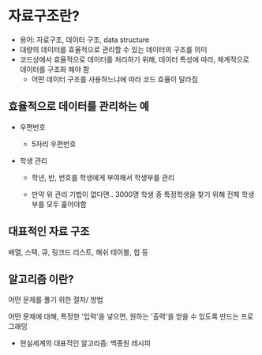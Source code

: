 # 자료구조란?

- 용어: 자료구조, 데이터 구조, data structure
- 대량의 데이터를 효율적으로 관리할 수 있는 데이터의 구조를 의미
- 코드상에서 효율적으로 데이터를 처리하기 위해, 데이터 특성에 따라, 체계적으로 데이터를 구조화 해야 함
  - 어떤 데이터 구조를 사용하느냐에 따라 코드 효율이 달라짐



## 효율적으로 데이터를 관리하는 예

- 우편번호

  - 5자리 우편번호

- 학생 관리

  - 학년, 반, 번호를 학생에게 부여해서 학생부를 관리

  - 만약 위 관리 기법이 없다면.. 3000명 학생 중 특정학생을 찾기 위해 전체 학생부를 모두 훑어야함

    

## 대표적인 자료 구조

배열, 스택, 큐, 링크드 리스트, 해쉬 테이블, 힙 등



## 알고리즘 이란?

어떤 문제를 풀기 위한 절차/ 방법

어떤 문제에 대해, 특정한 '입력'을 넣으면, 원하는 '출력'을 얻을 수 있도록 만드는 프로그래밍

- 현실세계의 대표적인 알고리즘: 백종원 레시피 